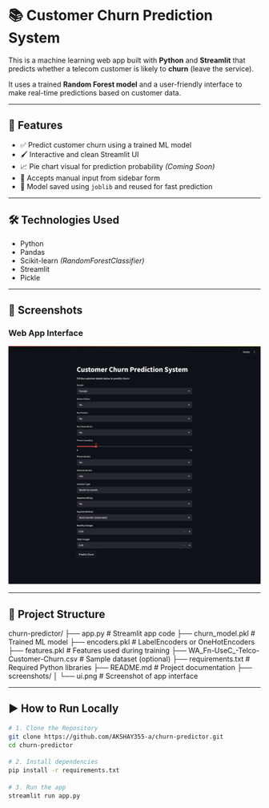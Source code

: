 # 📚 Customer Churn Prediction System

This is a machine learning web app built with **Python** and **Streamlit** that predicts whether a telecom customer is likely to **churn** (leave the service).

It uses a trained **Random Forest model** and a user-friendly interface to make real-time predictions based on customer data.

---

## 🚀 Features

- ✅ Predict customer churn using a trained ML model  
- 🖌️ Interactive and clean Streamlit UI  
- 📈 Pie chart visual for prediction probability *(Coming Soon)*  
- 📁 Accepts manual input from sidebar form  
- 💾 Model saved using `joblib` and reused for fast prediction  

---

## 🛠️ Technologies Used

- Python  
- Pandas  
- Scikit-learn *(RandomForestClassifier)*  
- Streamlit  
- Pickle  

---

## 📸 Screenshots

### Web App Interface  
![UI](screenshots/ui.png)

---

## 📂 Project Structure
churn-predictor/
├── app.py                    # Streamlit app code
├── churn_model.pkl           # Trained ML model
├── encoders.pkl              # LabelEncoders or OneHotEncoders
├── features.pkl              # Features used during training
├── WA_Fn-UseC_-Telco-Customer-Churn.csv  # Sample dataset (optional)
├── requirements.txt          # Required Python libraries
├── README.md                 # Project documentation
├── screenshots/
│   └── ui.png                # Screenshot of app interface

---

## ▶️ How to Run Locally

```bash
# 1. Clone the Repository
git clone https://github.com/AKSHAY355-a/churn-predictor.git
cd churn-predictor

# 2. Install dependencies
pip install -r requirements.txt

# 3. Run the app
streamlit run app.py
